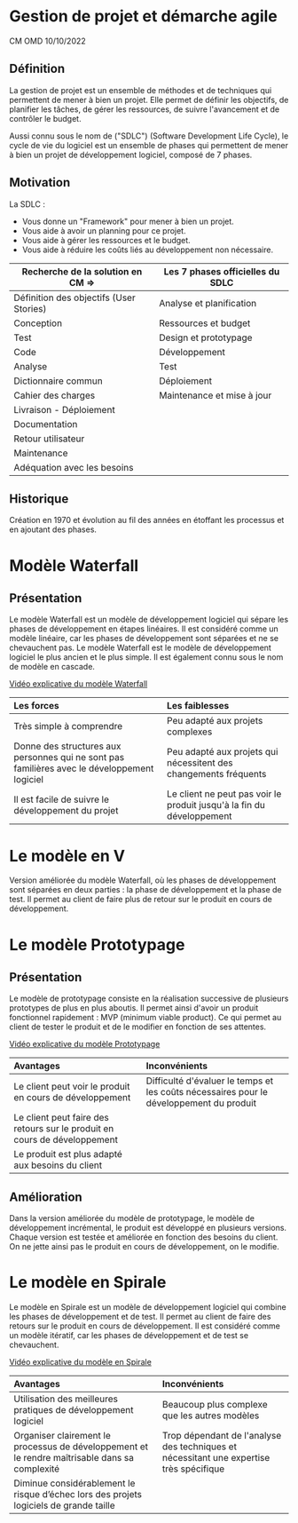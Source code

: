 # Gestion de projet et démarche agile
CM OMD 10/10/2022 
## Définition

La gestion de projet est un ensemble de méthodes et de techniques qui permettent de mener à bien un projet. Elle permet de définir les objectifs, de planifier les tâches, de gérer les ressources, de suivre l'avancement et de contrôler le budget.

Aussi connu sous le nom de ("SDLC") (Software Development Life Cycle), le cycle de vie du logiciel est un ensemble de phases qui permettent de mener à bien un projet de développement logiciel, composé de 7 phases.

## Motivation

La SDLC :
- Vous donne un "Framework" pour mener à bien un projet.
- Vous aide à avoir un planning pour ce projet.
- Vous aide à gérer les ressources et le budget.
- Vous aide à réduire les coûts liés au développement non nécessaire.

| Recherche de la solution en CM ⇒       | Les 7 phases officielles du SDLC |
| --------------------------------------- | -------------------------------- |
| Définition des objectifs (User Stories) | Analyse et planification         |
| Conception                              | Ressources et budget             |
| Test                                    | Design et prototypage            |
| Code                                    | Développement                    |
| Analyse                                 | Test                             |
| Dictionnaire commun                     | Déploiement                      |
| Cahier des charges                      | Maintenance et mise à jour       |
| Livraison - Déploiement                 |
| Documentation                           |
| Retour utilisateur                      |
| Maintenance                             |
| Adéquation avec les besoins             |

## Historique

Création en 1970 et évolution au fil des années en étoffant les processus et en ajoutant des phases.

# Modèle Waterfall

## Présentation

Le modèle Waterfall est un modèle de développement logiciel qui sépare les phases de développement en étapes linéaires. Il est considéré comme un modèle linéaire, car les phases de développement sont séparées et ne se chevauchent pas. Le modèle Waterfall est le modèle de développement logiciel le plus ancien et le plus simple. Il est également connu sous le nom de modèle en cascade.

[Vidéo explicative du modèle Waterfall](https://youtu.be/5A5XCuWMG4o)

| Les forces | Les faiblesses |
|:-----------|:---------------|
|Très simple à comprendre|Peu adapté aux projets complexes|
|Donne des structures aux personnes qui ne sont pas familières avec le développement logiciel|Peu adapté aux projets qui nécessitent des changements fréquents|
|Il est facile de suivre le développement du projet|Le client ne peut pas voir le produit jusqu'à la fin du développement|


# Le modèle en V

Version améliorée du modèle Waterfall, où les phases de développement sont séparées en deux parties : la phase de développement et la phase de test. Il permet au client de faire plus de retour sur le produit en cours de développement.

# Le modèle Prototypage

## Présentation

Le modèle de prototypage consiste en la réalisation successive de plusieurs prototypes de plus en plus aboutis. Il permet ainsi d'avoir un produit fonctionnel rapidement : MVP (minimum viable product). Ce qui permet au client de tester le produit et de le modifier en fonction de ses attentes.

[Vidéo explicative du modèle Prototypage](https://youtu.be/bAEnaGG8Otc)

|Avantages|Inconvénients|
|:--------|:------------|
|Le client peut voir le produit en cours de développement|Difficulté d'évaluer le temps et les coûts nécessaires pour le développement du produit|
|Le client peut faire des retours sur le produit en cours de développement| |
|Le produit est plus adapté aux besoins du client| |

## Amélioration

Dans la version améliorée du modèle de prototypage, le modèle de développement incrémental, le produit est développé en plusieurs versions. Chaque version est testée et améliorée en fonction des besoins du client. On ne jette ainsi pas le produit en cours de développement, on le modifie. 

# Le modèle en Spirale

Le modèle en Spirale est un modèle de développement logiciel qui combine les phases de développement et de test. Il permet au client de faire des retours sur le produit en cours de développement. Il est considéré comme un modèle itératif, car les phases de développement et de test se chevauchent.

[Vidéo explicative du modèle en Spirale](https://youtu.be/mp22SDTnsQQ)

|Avantages|Inconvénients|
|:--------|:------------|
|Utilisation des meilleures pratiques de développement logiciel|Beaucoup plus complexe que les autres modèles|
|Organiser clairement le processus de développement et le rendre maîtrisable dans sa complexité|Trop dépendant de l'analyse des techniques et nécessitant une expertise très spécifique|
|Diminue considérablement le risque d’échec lors des projets logiciels de grande taille| |
